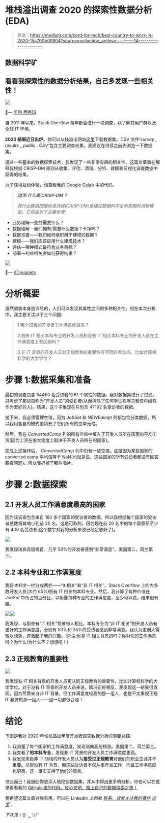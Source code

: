 # 堆栈溢出调查 2020 的探索性数据分析(EDA)

> 原文：<https://medium.com/nerd-for-tech/best-country-to-work-in-2020-15a790b00904?source=collection_archive---------14----------------------->

## 数据科学矿

## 看看我探索性的数据分析结果，自己多发现一些相关性！

![](img/2ae68f9a95b7893977780fb942a14380.png)

📸— [凯利·西克玛](https://unsplash.com/@kellysikkema?utm_source=unsplash&utm_medium=referral&utm_content=creditCopyText)

自 2011 年以来，Stack Overflow 每年都会进行一项调查，以了解其用户群以及全球 IT 环境。

**2020 结果近日出炉**。你可以从栈溢出网站[这里](https://insights.stackoverflow.com/survey)下载数据集。CSV 文件'*survey _ results _ public . CSV*'包含主要调查结果。我建议在继续之前先浏览一下数据集。

通过一些基本的数据探索技术，我发现了一些非常有趣的相关性。这篇文章旨在解释我根据 CRISP-DM 原则从收集、评估、清理、分析、建模和可视化调查数据中获得的结果。

为了获得互动体验，请查看我的 [Google Colab](https://colab.research.google.com/drive/1Xqh_Obd0xeg8yzp6U-KrVHLqiAan-Hqr#scrollTo=znpYHV1hVd0F) 中的代码。

> ***边注:什么是 CRISP-DM？***
> 
> *跨行业数据挖掘标准流程(CRISP-DM)是描述数据科学生命周期的流程模型。它包括以下主要步骤:*

*   业务理解—业务需要什么？
*   数据理解—我们拥有/需要什么数据？干净吗？
*   数据准备——我们如何组织用于建模的数据？
*   建模——我们应该应用什么建模技术？
*   评估—哪种模式最符合业务目标？
*   部署—利益相关者如何获得结果？

![](img/2d8ea65e5ef6a8f087e48a1147c6ee50.png)

📸— [KDnuggets](https://www.kdnuggets.com/2017/01/four-problems-crisp-dm-fix.html)

# 分析概要

虽然调查本身是详尽的，人们可以发现其属性之间的多种相关性，但在本次分析中，我主要关注以下三个问题:

> 1.哪个国家的开发者工作满意度最高？
> 
> 2.拥有 IT 相关本科专业的开发人员和没有 IT 相关本科专业的开发人员在工作满意度上有区别吗？
> 
> 3.非 IT 背景的开发人员对正规教育的重要性有不同的看法吗，比如计算机科学的大学学位？

# 步骤 1:数据采集和准备

最初的调查包含 64460 名受访者的 61 个属性的数据。我对数据集进行了过滤，只考虑了那些自称为“开发人员”的受访者(从而排除了任何学生程序员和仅将编程作为爱好的人)。结果，这个子集现在只包含 47192 名受访者的数据。

接下来，我必须管理空值。因为 *JobSat* 和 *NEWEdImpt* 列都包含分类数据，所以我用各自的模式值填充了它们所有的空单元格。

然后，我在 *ConvertedComp* 列的所有空值中填入了开发人员所在国家的平均工资(因为工资在很大程度上取决于开发人员所在的国家)。

完成上述操作后， *ConvertedComp* 列中仍有一些空值。这是因为某些国家的 converted comp 平均值等于 NaN(也就是说，这些国家的所有受访者都没有回答薪资问题)。所以我扔掉了那些唱片。

# 步骤 2:数据探索

## **2.1 开发人员工作满意度最高的国家**

因为该调查包含来自 180 多个国家的受访者的数据，所以我根据每个国家的受访者总数将其缩小到前 20 名。这是可取的，因为现在前 20 名中的每个国家都至少有 400 名受访者(这个数字对我的分析来说已经足够好了)。

![](img/b628bc70de1d9d922bdbeab4f5fcbcf4.png)

我发现瑞典高居榜首，几乎 50%的开发者感到“非常满意”。美国第二，荷兰第三。

## 2.2 **本科专业和工作满意度**

我将*本科生*一栏分成两栏——“it 相关”和“非 IT 相关”。Stack Overflow 上的大多数开发人员(大约 65%)拥有 IT 相关的本科专业。然后，我计算了每种价值在 *JobSat* 中所占的百分比，以衡量每种专业的工作满意度，至少可以说，结果很有趣。

![](img/44b089c1d59b7dfc2f2e85624bad9908.png)![](img/1e5a176ebcd8b7988c1f49655e0c942c.png)

我发现，与那些有“IT 相关”背景的人相比，本科专业为“非 IT 相关”的开发人员有更好的工作满意度，分别有 53%和 35%的受访者感到非常满意。我认为差别大得难以想象，这激起了我的兴趣。(旁注:你是 IT 相关背景的吗？你对你的工作满意吗？为什么/为什么不？想想吧！)

## 2.3 **正规教育的重要性**

![](img/11ea7152656a8b9e3e9fb02c7ce23236.png)

我发现有 IT 相关背景的开发人员更认同正规教育的重要性，比如计算机科学的大学学位。对于没有 IT 背景的开发人员来说，情况正好相反。我发现这一结果很直观，因为尽管来自非 IT 背景，但工作满意度较高的那一组人，也是不太重视正规 IT 教育的那一组人——这一切都很合理！

# 结论

下面是我对 2020 年堆栈溢出年度开发者调查数据分析的简要总结:

1.  我测量了每个国家的工作满意度，发现瑞典高居榜首。美国第二，荷兰第三。
2.  我查看了**的本科专业**，发现非 IT 背景的开发人员工作满意度更高。
3.  我发现来自非 IT 领域的开发人员认为**接受过正规教育**对他们的职业生涯并不重要。尽管没有 IT 背景，但这些受访者不仅从事开发工作，而且工作满意度也更高，这一事实支持了他们的观点。

仅此而已！我鼓励你更深入地挖掘数据集，并从中得出更多的分析。你也可以在这里看看我的 [GitHub 里的代码。放心叉吧，踏上自己的数据探索之旅！](https://github.com/nazianafis/StackOverflow-Data-Analysis)

我希望这篇文章对你有用。可以在 LinkedIn *上和我* [*联系，或者关注我的著作*](https://www.linkedin.com/in/nazianafis/) [*这里*](/@nazianafis) *。*

*下次见！*(∫･‿･)ﾉ゛